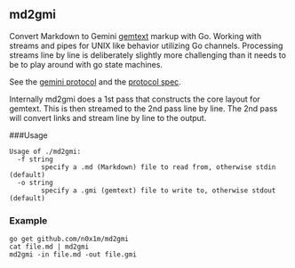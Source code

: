 ## md2gmi

Convert Markdown to Gemini [gemtext](https://gemini.circumlunar.space/docs/gemtext.gmi) markup with
Go. Working with streams and pipes for UNIX like behavior utilizing Go channels. Processing streams
line by line is deliberately slightly more challenging than it needs to be to play around with go
state machines.

<!-- testing markdown, this should be deleted, below merged -->
See the [gemini
protocol](https://gemini.circumlunar.space/) and the [protocol
spec](https://gemini.circumlunar.space/docs/specification.gmi).

Internally md2gmi does a 1st pass that constructs the core layout for gemtext. This is then streamed
to the 2nd pass line by line. The 2nd pass will convert links and stream line by line to the output.

###Usage

```plain
Usage of ./md2gmi:
  -f string
        specify a .md (Markdown) file to read from, otherwise stdin (default)
  -o string
        specify a .gmi (gemtext) file to write to, otherwise stdout (default)
```

### Example

    go get github.com/n0x1m/md2gmi
    cat file.md | md2gmi
    md2gmi -in file.md -out file.gmi